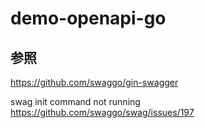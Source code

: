 # demo-openapi-go

## 参照
https://github.com/swaggo/gin-swagger

swag init command not running
https://github.com/swaggo/swag/issues/197

